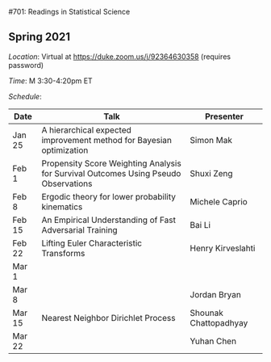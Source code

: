 #701: Readings in Statistical Science

## Spring 2021

*Location*: Virtual at https://duke.zoom.us/j/92364630358 (requires password)

*Time*: M 3:30-4:20pm ET

*Schedule*:

| Date | Talk | Presenter |
|------|--------------|-----------|
| Jan 25 | A hierarchical expected improvement method for Bayesian optimization | Simon Mak |
| Feb 1 | Propensity Score Weighting Analysis for Survival Outcomes Using Pseudo Observations  | Shuxi Zeng |
| Feb 8 | Ergodic theory for lower probability kinematics | Michele Caprio |
| Feb 15 | An Empirical Understanding of Fast Adversarial Training | Bai Li |
| Feb 22 | Lifting Euler Characteristic Transforms  | Henry Kirveslahti |
| Mar 1 | | |
| Mar 8 | | Jordan Bryan | 
| Mar 15 | Nearest Neighbor Dirichlet Process | Shounak Chattopadhyay |
| Mar 22 |  | Yuhan Chen




